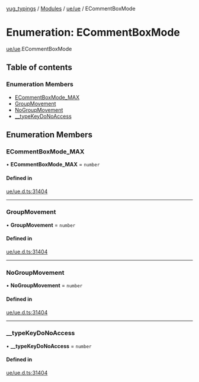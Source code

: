 [yug_typings](../README.md) / [Modules](../modules.md) / [ue/ue](../modules/ue_ue.md) / ECommentBoxMode

# Enumeration: ECommentBoxMode

[ue/ue](../modules/ue_ue.md).ECommentBoxMode

## Table of contents

### Enumeration Members

- [ECommentBoxMode\_MAX](ue_ue.ECommentBoxMode.md#ecommentboxmode_max)
- [GroupMovement](ue_ue.ECommentBoxMode.md#groupmovement)
- [NoGroupMovement](ue_ue.ECommentBoxMode.md#nogroupmovement)
- [\_\_typeKeyDoNoAccess](ue_ue.ECommentBoxMode.md#__typekeydonoaccess)

## Enumeration Members

### ECommentBoxMode\_MAX

• **ECommentBoxMode\_MAX** = `number`

#### Defined in

[ue/ue.d.ts:31404](https://github.com/YugMetaverse/yug_typings/blob/b7d9b19/ue/ue.d.ts#L31404)

___

### GroupMovement

• **GroupMovement** = `number`

#### Defined in

[ue/ue.d.ts:31404](https://github.com/YugMetaverse/yug_typings/blob/b7d9b19/ue/ue.d.ts#L31404)

___

### NoGroupMovement

• **NoGroupMovement** = `number`

#### Defined in

[ue/ue.d.ts:31404](https://github.com/YugMetaverse/yug_typings/blob/b7d9b19/ue/ue.d.ts#L31404)

___

### \_\_typeKeyDoNoAccess

• **\_\_typeKeyDoNoAccess** = `number`

#### Defined in

[ue/ue.d.ts:31404](https://github.com/YugMetaverse/yug_typings/blob/b7d9b19/ue/ue.d.ts#L31404)
